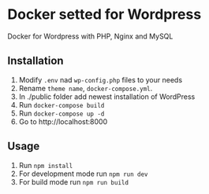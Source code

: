 # Docker setted for Wordpress

Docker for Wordpress with PHP, Nginx and MySQL

## Installation

1. Modify `.env` nad `wp-config.php` files to your needs
2. Rename `theme name`, `docker-compose.yml`.
3. In ./public folder add newest installation of WordPress
4. Run `docker-compose build`
5. Run `docker-compose up -d`
6. Go to http://localhost:8000

## Usage

1. Run `npm install`
2. For development mode run `npm run dev`
3. For build mode run `npm run build`